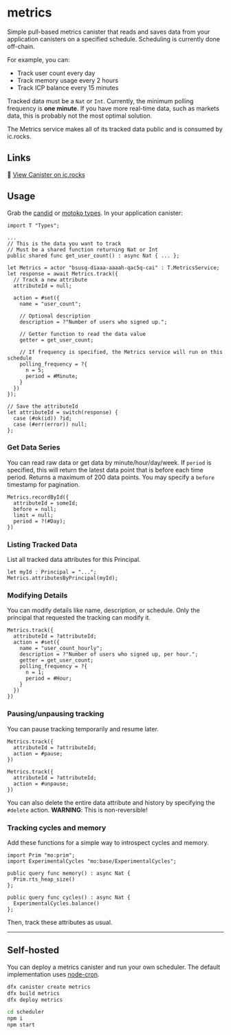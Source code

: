 # metrics

Simple pull-based metrics canister that reads and saves data from your application canisters on a specified schedule. Scheduling is currently done off-chain.

For example, you can:

- Track user count every day
- Track memory usage every 2 hours
- Track ICP balance every 15 minutes

Tracked data must be a `Nat` or `Int`. Currently, the minimum polling frequency is **one minute**. If you have more real-time data, such as markets data, this is probably not the most optimal solution.

The Metrics service makes all of its tracked data public and is consumed by ic.rocks.

## Links

🔗 [View Canister on ic.rocks](https://ic.rocks/principal/bsusq-diaaa-aaaah-qac5q-cai)

## Usage

Grab the [candid](./lib/Metrics.did) or [motoko types](./src/Types.mo). In your application canister:

```motoko
import T "Types";

...
// This is the data you want to track
// Must be a shared function returning Nat or Int
public shared func get_user_count() : async Nat { ... };

let Metrics = actor "bsusq-diaaa-aaaah-qac5q-cai" : T.MetricsService;
let response = await Metrics.track({
  // Track a new attribute
  attributeId = null;

  action = #set({
    name = "user_count";

    // Optional description
    description = ?"Number of users who signed up.";

    // Getter function to read the data value
    getter = get_user_count;

    // If frequency is specified, the Metrics service will run on this schedule
    polling_frequency = ?{
      n = 5;
      period = #Minute;
    }
  })
});

// Save the attributeId
let attributeId = switch(response) {
  case (#ok(id)) ?id;
  case (#err(error)) null;
};
```

### Get Data Series

You can read raw data or get data by minute/hour/day/week. If `period` is specified, this will return the latest data point that is before each time period. Returns a maximum of 200 data points. You may specify a `before` timestamp for pagination.

```
Metrics.recordById({
  attributeId = someId;
  before = null;
  limit = null;
  period = ?(#Day);
})
```

### Listing Tracked Data

List all tracked data attributes for this Principal.

```
let myId : Principal = "...";
Metrics.attributesByPrincipal(myId);
```

### Modifying Details

You can modify details like name, description, or schedule. Only the principal that requested the tracking can modify it.

```
Metrics.track({
  attributeId = ?attributeId;
  action = #set({
    name = "user_count_hourly";
    description = ?"Number of users who signed up, per hour.";
    getter = get_user_count;
    polling_frequency = ?{
      n = 1;
      period = #Hour;
    }
  })
})
```

### Pausing/unpausing tracking

You can pause tracking temporarily and resume later.

```
Metrics.track({
  attributeId = ?attributeId;
  action = #pause;
})

Metrics.track({
  attributeId = ?attributeId;
  action = #unpause;
})
```

You can also delete the entire data attribute and history by specifying the `#delete` action. **WARNING**: This is non-reversible!

### Tracking cycles and memory

Add these functions for a simple way to introspect cycles and memory.

```
import Prim "mo:prim";
import ExperimentalCycles "mo:base/ExperimentalCycles";

public query func memory() : async Nat {
  Prim.rts_heap_size()
};

public query func cycles() : async Nat {
  ExperimentalCycles.balance()
};
```

Then, track these attributes as usual.

---

## Self-hosted

You can deploy a metrics canister and run your own scheduler. The default implementation uses [node-cron](https://www.npmjs.com/package/node-cron).

```sh
dfx canister create metrics
dfx build metrics
dfx deploy metrics

cd scheduler
npm i
npm start
```
